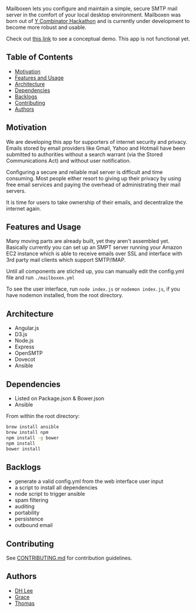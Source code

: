 Mailboxen lets you configure and maintain a simple, secure SMTP mail server in the comfort of your local desktop environment. Mailboxen was born out of [Y Combinator Hackathon](http://ychacks.challengepost.com/) and is currently under development to become more robust and usable.

Check out [this link](http://mailboxen.herokuapp.com/) to see a conceptual demo. This app is not functional yet.

## Table of Contents
* [Motivation](#motivation)
* [Features and Usage](#features-and-usage)
* [Architecture](#architecture)
* [Dependencies](#dependencies)
* [Backlogs](#backlogs)
* [Contributing](#contributing)
* [Authors](#authors)

## Motivation
We are developing this app for supporters of internet security and privacy. Emails stored by email providers like Gmail, Yahoo and Hotmail have been submitted to authorities without a search warrant (via the Stored Communications Act) and without user notification.

Configuring a secure and reliable mail server is difficult and time consuming. Most people either resort to giving up their privacy by using free email services and paying the overhead of administrating their mail servers.

It is time for users to take ownership of their emails, and decentralize the internet again.

## Features and Usage
Many moving parts are already built, yet they aren't assembled yet. Basically currently you can set up an SMPT server running your Amazon EC2 instance which is able to receive emails over SSL and interface with 3rd party mail clients which support SMTP/IMAP.

Until all components are stiched up, you can manually edit the config.yml file and run `./mailboxen.yml`

To see the user interface, run `node index.js` or `nodemon index.js`, if you have nodemon installed, from the root directory.

## Architecture
* Angular.js
* D3.js
* Node.js
* Express
* OpenSMTP
* Dovecot
* Ansible

## Dependencies
- Listed on Package.json & Bower.json
- Ansible

From within the root directory:
```sh
brew install ansible
brew install npm
npm install -g bower
npm install
bower install
```

## Backlogs
- generate a valid config.yml from the web interface user input
- a script to install all dependencies
- node script to trigger ansible
- spam filtering
- auditing
- portability
- persistence
- outbound email

## Contributing
See [CONTRIBUTING.md](CONTRIBUTING.md) for contribution guidelines.

## Authors
- [DH Lee](http://github.com/dhfromkorea)
- [Grace](http://challengepost.com/users/GraceO)
- [Thomas](http://challengepost.com/users/thomas2)


